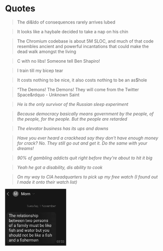 # Quotes

> The di&amp;ldo of consequences rarely arrives lubed

> It looks like a haybale decided to take a nap on his chin

> The Chromium codebase is about 5M SLOC, and much of that code resembles ancient and powerful incantations that could make the dead walk amongst the living

> C with no libs! Someone tell Ben Shapiro!

> I train till my bicep tear

> It costs nothing to be nice, it also costs nothing to be an as$hole

> &ldquo;The Demons! The Demons! They will come from the Twitter Space&rdquo - Unknown Saint

> _He is the only survivor of the Russian sleep experiment_

> _Because democracy basically means government by the people, of the people, for the people. But the people are retarded_

> _The elevator business has its ups and downs_

> _Have you ever heard a crackhead say they don&apos;t have enough money for crack? No. They still go out and get it. Do the same with your dreams!_

> _90% of gambling addicts quit right before they're about to hit it big_

> _Yeah he got a disability, dis ability to cook_

> _On my way to CIA headquarters to pick up my free watch (I found out I made it onto their watch list)_

<img src=".pix/mom_text.webp" style="width: 200px; height: auto;">
